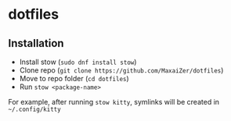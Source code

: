 # dotfiles

## Installation

- Install stow (`sudo dnf install stow`)
- Clone repo (`git clone https://github.com/MaxaiZer/dotfiles`)
- Move to repo folder (`cd dotfiles`)
- Run `stow <package-name>`

For example, after running `stow kitty`, symlinks will be created in `~/.config/kitty`
